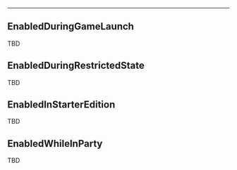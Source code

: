 ___

## EnabledDuringGameLaunch

TBD

## EnabledDuringRestrictedState

TBD

## EnabledInStarterEdition

TBD

## EnabledWhileInParty

TBD